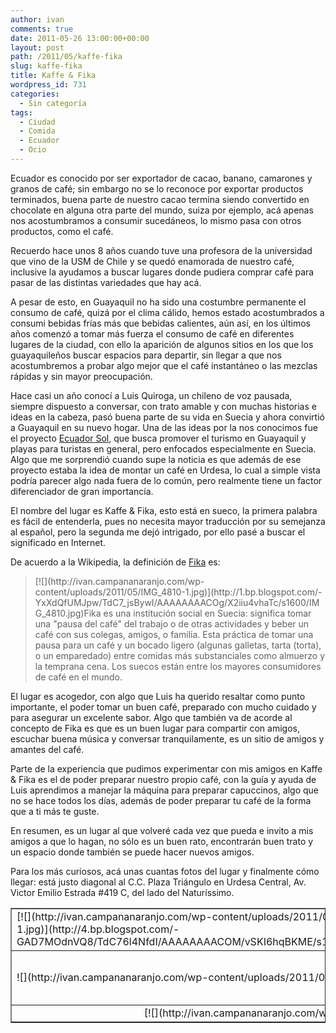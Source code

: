 ```yaml
---
author: ivan
comments: true
date: 2011-05-26 13:00:00+00:00
layout: post
path: /2011/05/kaffe-fika
slug: kaffe-fika
title: Kaffe & Fika
wordpress_id: 731
categories:
  - Sin categoría
tags:
  - Ciudad
  - Comida
  - Ecuador
  - Ocio
---
```


Ecuador es conocido por ser exportador de cacao, banano, camarones y granos de café; sin embargo no se lo reconoce por exportar productos terminados, buena parte de nuestro cacao termina siendo convertido en chocolate en alguna otra parte del mundo, suiza por ejemplo, acá apenas nos acostumbramos a consumir sucedáneos, lo mismo pasa con otros productos, como el café.

Recuerdo hace unos 8 años cuando tuve una profesora de la universidad que vino de la USM de Chile y se quedó enamorada de nuestro café, inclusive la ayudamos a buscar lugares donde pudiera comprar café para pasar de las distintas variedades que hay acá.

A pesar de esto, en Guayaquil no ha sido una costumbre permanente el consumo de café, quizá por el clima cálido, hemos estado acostumbrados a consumi bebidas frías más que bebidas calientes, aún así, en los últimos años comenzó a tomar más fuerza el consumo de café en diferentes lugares de la ciudad, con ello la aparición de algunos sitios en los que los guayaquileños buscar espacios para departir, sin llegar a que nos acostumbremos a probar algo mejor que el café instantáneo o las mezclas rápidas y sin mayor preocupación.

Hace casi un año conocí a Luis Quiroga, un chileno de voz pausada, siempre dispuesto a conversar, con trato amable y con muchas historias e ideas en la cabeza, pasó buena parte de su vida en Suecia y ahora convirtió a Guayaquil en su nuevo hogar. Una de las ideas por la nos conocimos fue el proyecto [Ecuador Sol](http://ecuadorsol.ec/), que busca promover el turismo en Guayaquil y playas para turistas en general, pero enfocados especialmente en Suecia. Algo que me sorprendió cuando supe la noticia es que además de ese proyecto estaba la idea de montar un café en Urdesa, lo cual a simple vista podría parecer algo nada fuera de lo común, pero realmente tiene un factor diferenciador de gran importancia.

El nombre del lugar es Kaffe & Fika, esto está en sueco, la primera palabra es fácil de entenderla, pues no necesita mayor traducción por su semejanza al español, pero la segunda me dejó intrigado, por ello pasé a buscar el significado en Internet.

De acuerdo a la Wikipedia, la definición de [Fika](http://es.wikipedia.org/wiki/Fika) es:

<blockquote>[![](http://ivan.campananaranjo.com/wp-content/uploads/2011/05/IMG_4810-1.jpg)](http://1.bp.blogspot.com/-YxXdQfUMJpw/TdC7_jsBywI/AAAAAAAACOg/X2iiu4vhaTc/s1600/IMG_4810.jpg)Fika es una institución social en Suecia: significa tomar una "pausa del café" del trabajo o de otras actividades y beber un café con sus colegas, amigos, o familia. Esta práctica de tomar una pausa para un café y un bocado ligero (algunas galletas, tarta (torta), o un emparedado) entre comidas más substanciales como almuerzo y la temprana cena. Los suecos están entre los mayores consumidores de café en el mundo.</blockquote>

El lugar es acogedor, con algo que Luis ha querido resaltar como punto importante, el poder tomar un buen café, preparado con mucho cuidado y para asegurar un excelente sabor. Algo que también va de acorde al concepto de Fika es que es un buen lugar para compartir con amigos, escuchar buena música y conversar tranquilamente, es un sitio de amigos y amantes del café.

Parte de la experiencia que pudimos experimentar con mis amigos en Kaffe & Fika es el de poder preparar nuestro propio café, con la guía y ayuda de Luis aprendimos a manejar la máquina para preparar capuccinos, algo que no se hace todos los días, además de poder preparar tu café de la forma que a ti más te guste.

En resumen, es un lugar al que volveré cada vez que pueda e invito a mis amigos a que lo hagan, no sólo es un buen rato, encontrarán buen trato y un espacio donde también se puede hacer nuevos amigos.

Para los más curiosos, acá unas cuantas fotos del lugar y finalmente cómo llegar: está justo diagonal al C.C. Plaza Triángulo en Urdesa Central, Av. Victor Emilio Estrada #419 C, del lado del Naturíssimo.

<table cellpadding="0" cellspacing="0" align="center" border="1" ><tbody >
<tr >   
<td >[![](http://ivan.campananaranjo.com/wp-content/uploads/2011/05/IMG_4801-1.jpg)](http://4.bp.blogspot.com/-GAD7MOdnVQ8/TdC76l4NfdI/AAAAAAAACOM/vSKI6hqBKME/s1600/IMG_4801.jpg)
</td>  
<td >[![](http://ivan.campananaranjo.com/wp-content/uploads/2011/05/IMG_4804-1.jpg)](http://1.bp.blogspot.com/-Q2a7ybuShLA/TdC77gs7_BI/AAAAAAAACOQ/8aLXgVN0Ze8/s1600/IMG_4804.jpg)
</td>
<td >![](http://ivan.campananaranjo.com/wp-content/uploads/2011/05/IMG_4811-1.jpg)
</td>  </tr>
<tr >
<td >![](http://ivan.campananaranjo.com/wp-content/uploads/2011/05/IMG_4805-1.jpg)
</td>  
<td >[![](http://ivan.campananaranjo.com/wp-content/uploads/2011/05/IMG_4809-1.jpg)](http://1.bp.blogspot.com/-Durwt_gD1Ng/TdC7-kI160I/AAAAAAAACOc/25o0mjBnKUw/s1600/IMG_4809.jpg)
</td>  
<td >[![](http://ivan.campananaranjo.com/wp-content/uploads/2011/05/IMG_4807-1.jpg)](http://1.bp.blogspot.com/-_eNSM2-P72s/TdC79qaPoaI/AAAAAAAACOY/t9u1Rq6Kb0Q/s1600/IMG_4807.jpg)
</td> </tr>
<tr >
<td colspan="3" align="center" >[![](http://ivan.campananaranjo.com/wp-content/uploads/2011/05/IMG_4799-1.jpg)](http://4.bp.blogspot.com/-T_skoPbcvkM/TdC75sJ8oHI/AAAAAAAACOI/Oq1eIms_LiY/s1600/IMG_4799.jpg)
</td> </tr>
</tbody></table>
